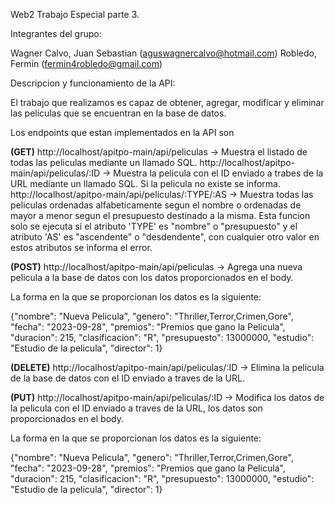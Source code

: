 Web2 Trabajo Especial parte 3.

Integrantes del grupo:

Wagner Calvo, Juan Sebastian (aguswagnercalvo@hotmail.com)
Robledo, Fermin (fermin4robledo@gmail.com)

Descripcion y funcionamiento de la API:

El trabajo que realizamos es capaz de obtener, agregar, modificar y eliminar las peliculas que se encuentran en la base de datos.

Los endpoints que estan implementados en la API son

**(GET)**
http://localhost/apitpo-main/api/peliculas -> Muestra el listado de todas las peliculas mediante un llamado SQL.
http://localhost/apitpo-main/api/peliculas/:ID -> Muestra la pelicula con el ID enviado a trabes de la URL mediante un llamado SQL. Si la pelicula no existe se informa.
http://localhost/apitpo-main/api/peliculas/:TYPE/:AS -> Muestra todas las peliculas ordenadas alfabeticamente segun el nombre o ordenadas de mayor a menor segun el presupuesto destinado a la misma. Esta funcion solo se ejecuta si el atributo 'TYPE' es "nombre" o "presupuesto" y el atributo 'AS' es "ascendente" o "desdendente", con cualquier otro valor en estos atributos se informa el error. 

**(POST)**
http://localhost/apitpo-main/api/peliculas -> Agrega una nueva pelicula a la base de datos con los datos proporcionados en el body.

La forma en la que se proporcionan los datos es la siguiente:

{"nombre": "Nueva Pelicula", "genero": "Thriller,Terror,Crimen,Gore", "fecha": "2023-09-28", "premios": "Premios que gano la Pelicula", "duracion": 215, "clasificacion": "R", "presupuesto": 13000000, "estudio": "Estudio de la pelicula", "director": 1}

**(DELETE)**
http://localhost/apitpo-main/api/peliculas/:ID -> Elimina la pelicula de la base de datos con el ID enviado a traves de la URL.

**(PUT)**
http://localhost/apitpo-main/api/peliculas/:ID -> Modifica los datos de la pelicula con el ID enviado a traves de la URL, los datos son proporcionados en el body.

La forma en la que se proporcionan los datos es la siguiente:

{"nombre": "Nueva Pelicula", "genero": "Thriller,Terror,Crimen,Gore", "fecha": "2023-09-28", "premios": "Premios que gano la Pelicula", "duracion": 215, "clasificacion": "R", "presupuesto": 13000000, "estudio": "Estudio de la pelicula", "director": 1}
